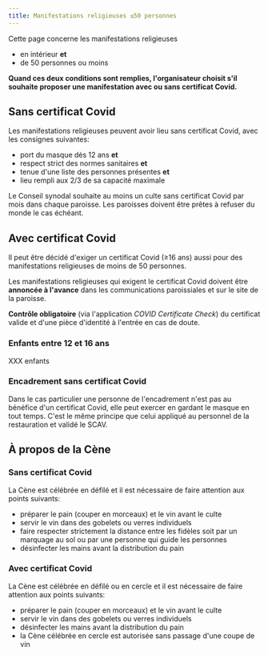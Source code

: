 ```yaml
---
title: Manifestations religieuses ≤50 personnes
---
```


Cette page concerne les manifestations religieuses

- en intérieur **et**
- de 50 personnes ou moins

**Quand ces deux conditions sont remplies, l'organisateur choisit s'il souhaite proposer une manifestation avec ou sans certificat Covid.**

## Sans certificat Covid

Les manifestations religieuses peuvent avoir lieu sans certificat Covid, avec les consignes suivantes:

- port du masque dès 12 ans **et**
- respect strict des normes sanitaires **et**
- tenue d'une liste des personnes présentes **et**
- lieu rempli aux 2/3 de sa capacité maximale

Le Conseil synodal souhaite au moins un culte sans certificat Covid par mois dans chaque paroisse.
Les paroisses doivent être prêtes à refuser du monde le cas échéant.

## Avec certificat Covid

Il peut être décidé d'exiger un certificat Covid (≥16 ans) aussi pour des manifestations religieuses de moins de 50 personnes.

Les manifestations religieuses qui exigent le certificat Covid doivent être **annoncée à l'avance** dans les communications paroissiales et sur le site de la paroisse.

**Contrôle obligatoire** (via l'application *COVID Certificate Check*) du certificat valide et d'une pièce d'identité à l'entrée en cas de doute. 

### Enfants entre 12 et 16 ans

XXX enfants

### Encadrement sans certificat Covid

Dans le cas particulier une personne de l'encadrement n'est pas au bénéfice d'un certificat Covid, elle peut exercer en gardant le masque en tout temps.
C'est le même principe que celui appliqué au personnel de la restauration et validé le SCAV.

## À propos de la Cène

### Sans certificat Covid

La Cène est célébrée en défilé et il est nécessaire de faire attention aux points suivants:

- préparer le pain (couper en morceaux) et le vin avant le culte
- servir le vin dans des gobelets ou verres individuels
- faire respecter strictement la distance entre les fidèles soit par un marquage au sol ou par une personne qui guide les personnes
- désinfecter les mains avant la distribution du pain

### Avec certificat Covid

La Cène est célébrée en défilé ou en cercle et il est nécessaire de faire attention aux points suivants:

- préparer le pain (couper en morceaux) et le vin avant le culte
- servir le vin dans des gobelets ou verres individuels
- désinfecter les mains avant la distribution du pain
- la Cène célébrée en cercle est autorisée sans passage d'une coupe de vin
